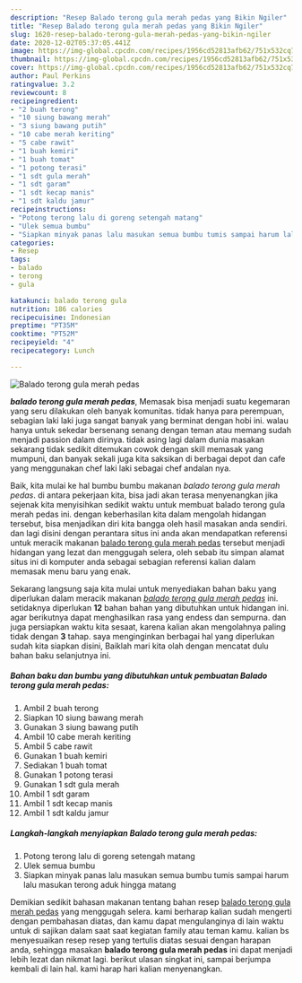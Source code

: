 ```yaml
---
description: "Resep Balado terong gula merah pedas yang Bikin Ngiler"
title: "Resep Balado terong gula merah pedas yang Bikin Ngiler"
slug: 1620-resep-balado-terong-gula-merah-pedas-yang-bikin-ngiler
date: 2020-12-02T05:37:05.441Z
image: https://img-global.cpcdn.com/recipes/1956cd52813afb62/751x532cq70/balado-terong-gula-merah-pedas-foto-resep-utama.jpg
thumbnail: https://img-global.cpcdn.com/recipes/1956cd52813afb62/751x532cq70/balado-terong-gula-merah-pedas-foto-resep-utama.jpg
cover: https://img-global.cpcdn.com/recipes/1956cd52813afb62/751x532cq70/balado-terong-gula-merah-pedas-foto-resep-utama.jpg
author: Paul Perkins
ratingvalue: 3.2
reviewcount: 8
recipeingredient:
- "2 buah terong"
- "10 siung bawang merah"
- "3 siung bawang putih"
- "10 cabe merah keriting"
- "5 cabe rawit"
- "1 buah kemiri"
- "1 buah tomat"
- "1 potong terasi"
- "1 sdt gula merah"
- "1 sdt garam"
- "1 sdt kecap manis"
- "1 sdt kaldu jamur"
recipeinstructions:
- "Potong terong lalu di goreng setengah matang"
- "Ulek semua bumbu"
- "Siapkan minyak panas lalu masukan semua bumbu tumis sampai harum lalu masukan terong aduk hingga matang"
categories:
- Resep
tags:
- balado
- terong
- gula

katakunci: balado terong gula 
nutrition: 186 calories
recipecuisine: Indonesian
preptime: "PT35M"
cooktime: "PT52M"
recipeyield: "4"
recipecategory: Lunch

---
```



![Balado terong gula merah pedas](https://img-global.cpcdn.com/recipes/1956cd52813afb62/751x532cq70/balado-terong-gula-merah-pedas-foto-resep-utama.jpg)

<b><i>balado terong gula merah pedas</i></b>, Memasak bisa menjadi suatu kegemaran yang seru dilakukan oleh banyak komunitas. tidak hanya para perempuan, sebagian laki laki juga sangat banyak yang berminat dengan hobi ini. walau hanya untuk sekedar bersenang senang dengan teman atau memang sudah menjadi passion dalam dirinya. tidak asing lagi dalam dunia masakan sekarang tidak sedikit ditemukan cowok dengan skill memasak yang mumpuni, dan banyak sekali juga kita saksikan di berbagai depot dan cafe yang menggunakan chef laki laki sebagai chef andalan nya.



Baik, kita mulai ke hal bumbu bumbu makanan <i>balado terong gula merah pedas</i>. di antara pekerjaan kita, bisa jadi akan terasa menyenangkan jika sejenak kita menyisihkan sedikit waktu untuk membuat balado terong gula merah pedas ini. dengan keberhasilan kita dalam mengolah hidangan tersebut, bisa menjadikan diri kita bangga oleh hasil masakan anda sendiri. dan lagi disini dengan perantara situs ini anda akan mendapatkan referensi untuk meracik makanan <u>balado terong gula merah pedas</u> tersebut menjadi hidangan yang lezat dan menggugah selera, oleh sebab itu simpan alamat situs ini di komputer anda sebagai sebagian referensi kalian dalam memasak menu baru yang enak.


Sekarang langsung saja kita mulai untuk menyediakan bahan baku yang diperlukan dalam meracik makanan <u><i>balado terong gula merah pedas</i></u> ini. setidaknya diperlukan <b>12</b> bahan bahan yang dibutuhkan untuk hidangan ini. agar berikutnya dapat menghasilkan rasa yang endess dan sempurna. dan juga persiapkan waktu kita sesaat, karena kalian akan mengolahnya paling tidak dengan <b>3</b> tahap. saya menginginkan berbagai hal yang diperlukan sudah kita siapkan disini, Baiklah mari kita olah dengan mencatat dulu bahan baku selanjutnya ini.

<!--inarticleads1-->

##### Bahan baku dan bumbu yang dibutuhkan untuk pembuatan Balado terong gula merah pedas:

1. Ambil 2 buah terong
1. Siapkan 10 siung bawang merah
1. Gunakan 3 siung bawang putih
1. Ambil 10 cabe merah keriting
1. Ambil 5 cabe rawit
1. Gunakan 1 buah kemiri
1. Sediakan 1 buah tomat
1. Gunakan 1 potong terasi
1. Gunakan 1 sdt gula merah
1. Ambil 1 sdt garam
1. Ambil 1 sdt kecap manis
1. Ambil 1 sdt kaldu jamur




<!--inarticleads2-->

##### Langkah-langkah menyiapkan Balado terong gula merah pedas:

1. Potong terong lalu di goreng setengah matang
1. Ulek semua bumbu
1. Siapkan minyak panas lalu masukan semua bumbu tumis sampai harum lalu masukan terong aduk hingga matang




Demikian sedikit bahasan makanan tentang bahan resep <u>balado terong gula merah pedas</u> yang menggugah selera. kami berharap kalian sudah mengerti dengan pembahasan diatas, dan kamu dapat mengulanginya di lain waktu untuk di sajikan dalam saat saat kegiatan family atau teman kamu. kalian bs menyesuaikan resep resep yang tertulis diatas sesuai dengan harapan anda, sehingga masakan <b>balado terong gula merah pedas</b> ini dapat menjadi lebih lezat dan nikmat lagi. berikut ulasan singkat ini, sampai berjumpa kembali di lain hal. kami harap hari kalian menyenangkan.
